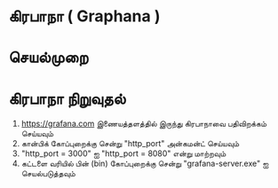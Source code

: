 # கிரபாநா ( Graphana )
# செயல்முறை 

# கிரபாநா நிறுவுதல் 

1. https://grafana.com இணையத்தளத்தில் இருந்து   கிரபாநாவை பதிவிறக்கம் செய்யவும் 
2. கான்பிக்   கோப்புறைக்கு சென்று "http_port"   அன்கமன்ட்  செய்யவும் 
3. "http_port = 3000" ஐ "http_port = 8080" என்று  மாற்றவும் 
4. கட்டளை வரியில் பின் (bin) கோப்புறைக்கு சென்று "grafana-server.exe" ஐ செயல்படுத்தவும்
 

